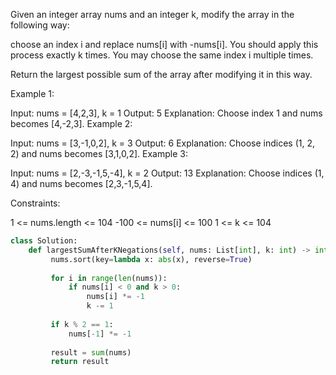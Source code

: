 Given an integer array nums and an integer k, modify the array in the following way:

choose an index i and replace nums[i] with -nums[i].
You should apply this process exactly k times. You may choose the same index i multiple times.

Return the largest possible sum of the array after modifying it in this way.

 

Example 1:

Input: nums = [4,2,3], k = 1
Output: 5
Explanation: Choose index 1 and nums becomes [4,-2,3].
Example 2:

Input: nums = [3,-1,0,2], k = 3
Output: 6
Explanation: Choose indices (1, 2, 2) and nums becomes [3,1,0,2].
Example 3:

Input: nums = [2,-3,-1,5,-4], k = 2
Output: 13
Explanation: Choose indices (1, 4) and nums becomes [2,3,-1,5,4].
 

Constraints:

1 <= nums.length <= 104
-100 <= nums[i] <= 100
1 <= k <= 104


```python
class Solution:
    def largestSumAfterKNegations(self, nums: List[int], k: int) -> int:
         nums.sort(key=lambda x: abs(x), reverse=True)
         
         for i in range(len(nums)):
             if nums[i] < 0 and k > 0:
                 nums[i] *= -1
                 k -= 1
                 
         if k % 2 == 1:
             nums[-1] *= -1
             
         result = sum(nums)
         return result
         

```